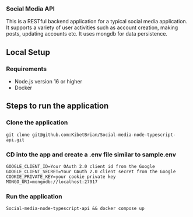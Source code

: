 ### Social Media API
This is a RESTful backend application for a typical social media application. It supports a variety of user activities such as account creation, making posts, updating accounts etc.
It uses mongdb for data persistence.

## Local Setup

### Requirements

- Node.js version 16 or higher
- Docker

## Steps to run the application

### Clone the application
```
git clone git@github.com:KibetBrian/Social-media-node-typescript-api.git

```
### CD into the app and create a .env file similar to sample.env
```
GOOGLE_CLIENT_ID=Your OAuth 2.0 client id from the Google
GOOGLE_CLIENT_SECRET=Your OAuth 2.0 client secret from the Google
COOKIE_PRIVATE_KEY=your cookie private key
MONGO_URI=mongodb://localhost:27017

```


### Run the application

```
Social-media-node-typescript-api && docker compose up

```


